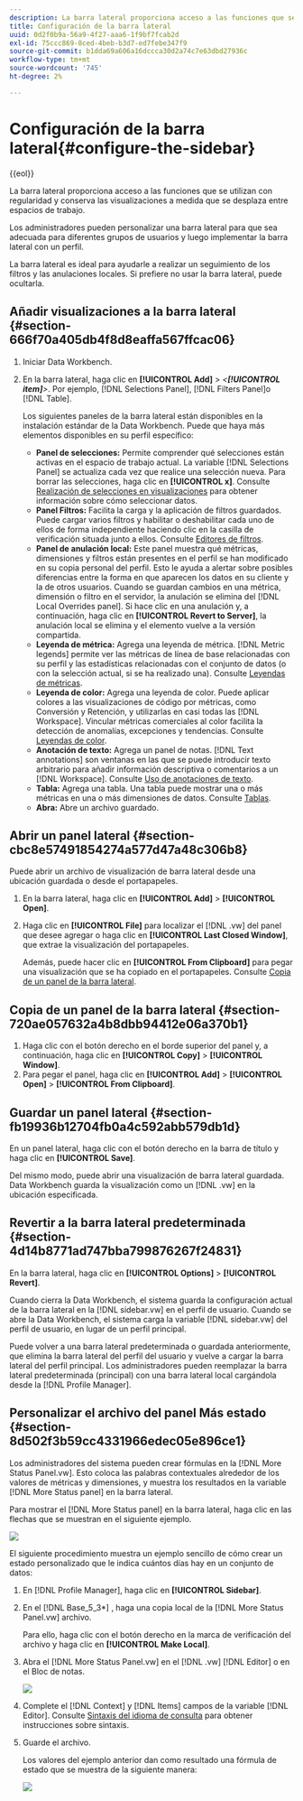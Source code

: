 ```yaml
---
description: La barra lateral proporciona acceso a las funciones que se utilizan con regularidad y conserva las visualizaciones a medida que se desplaza entre espacios de trabajo.
title: Configuración de la barra lateral
uuid: 0d2f0b9a-56a9-4f27-aaa6-1f9bf7fcab2d
exl-id: 75ccc869-8ced-4beb-b3d7-ed7febe347f9
source-git-commit: b1dda69a606a16dccca30d2a74c7e63dbd27936c
workflow-type: tm+mt
source-wordcount: '745'
ht-degree: 2%

---
```


# Configuración de la barra lateral{#configure-the-sidebar}

{{eol}}

La barra lateral proporciona acceso a las funciones que se utilizan con regularidad y conserva las visualizaciones a medida que se desplaza entre espacios de trabajo.

Los administradores pueden personalizar una barra lateral para que sea adecuada para diferentes grupos de usuarios y luego implementar la barra lateral con un perfil.

La barra lateral es ideal para ayudarle a realizar un seguimiento de los filtros y las anulaciones locales. Si prefiere no usar la barra lateral, puede ocultarla.

## Añadir visualizaciones a la barra lateral {#section-666f70a405db4f8d8eaffa567ffcac06}

1. Iniciar Data Workbench.
1. En la barra lateral, haga clic en **[!UICONTROL Add]** > *&lt;**[!UICONTROL item]**>*. Por ejemplo, [!DNL Selections Panel], [!DNL Filters Panel]o [!DNL Table].

   Los siguientes paneles de la barra lateral están disponibles en la instalación estándar de la Data Workbench. Puede que haya más elementos disponibles en su perfil específico:

   * **Panel de selecciones:** Permite comprender qué selecciones están activas en el espacio de trabajo actual. La variable [!DNL Selections Panel] se actualiza cada vez que realice una selección nueva. Para borrar las selecciones, haga clic en **[!UICONTROL x]**. Consulte [Realización de selecciones en visualizaciones](../../home/c-get-started/c-vis/c-sel-vis/c-sel-vis.md#concept-012870ec22c7476e9afbf3b8b2515746) para obtener información sobre cómo seleccionar datos.
   * **Panel Filtros:** Facilita la carga y la aplicación de filtros guardados. Puede cargar varios filtros y habilitar o deshabilitar cada uno de ellos de forma independiente haciendo clic en la casilla de verificación situada junto a ellos. Consulte [Editores de filtros](../../home/c-get-started/c-analysis-vis/c-filter-editors/c-filter-editors.md#concept-2f343ecbed8240f18b0c1f1eccef11e3).
   * **Panel de anulación local:** Este panel muestra qué métricas, dimensiones y filtros están presentes en el perfil se han modificado en su copia personal del perfil. Esto le ayuda a alertar sobre posibles diferencias entre la forma en que aparecen los datos en su cliente y la de otros usuarios. Cuando se guardan cambios en una métrica, dimensión o filtro en el servidor, la anulación se elimina del [!DNL Local Overrides panel]. Si hace clic en una anulación y, a continuación, haga clic en **[!UICONTROL Revert to Server]**, la anulación local se elimina y el elemento vuelve a la versión compartida.
   * **Leyenda de métrica:** Agrega una leyenda de métrica. [!DNL Metric legends] permite ver las métricas de línea de base relacionadas con su perfil y las estadísticas relacionadas con el conjunto de datos (o con la selección actual, si se ha realizado una). Consulte [Leyendas de métricas](../../home/c-get-started/c-analysis-vis/c-legends/c-metric-leg.md#concept-e7195bc8f7844ae295bda3a88b028d5b).
   * **Leyenda de color:** Agrega una leyenda de color. Puede aplicar colores a las visualizaciones de código por métricas, como Conversión y Retención, y utilizarlas en casi todas las [!DNL Workspace]. Vincular métricas comerciales al color facilita la detección de anomalías, excepciones y tendencias. Consulte [Leyendas de color](../../home/c-get-started/c-analysis-vis/c-legends/c-color-leg.md#concept-f84d51dc0d6547f981d0642fc2d01358).
   * **Anotación de texto:** Agrega un panel de notas. [!DNL Text annotations] son ventanas en las que se puede introducir texto arbitrario para añadir información descriptiva o comentarios a un [!DNL Workspace]. Consulte [Uso de anotaciones de texto](../../home/c-get-started/c-analysis-vis/c-annots/c-text-annots.md#concept-55b4aa3e0c58470b8e3c9d452e12a777).
   * **Tabla:** Agrega una tabla. Una tabla puede mostrar una o más métricas en una o más dimensiones de datos. Consulte [Tablas](../../home/c-get-started/c-analysis-vis/c-tables/c-tables.md#concept-c632cb8ad9724f90ac5c294d52ae667f).
   * **Abra:** Abre un archivo guardado.

## Abrir un panel lateral {#section-cbc8e57491854274a577d47a48c306b8}

Puede abrir un archivo de visualización de barra lateral desde una ubicación guardada o desde el portapapeles.

1. En la barra lateral, haga clic en **[!UICONTROL Add]** > **[!UICONTROL Open]**.
1. Haga clic en **[!UICONTROL File]** para localizar el [!DNL .vw] del panel que desee agregar o haga clic en **[!UICONTROL Last Closed Window]**, que extrae la visualización del portapapeles.

   Además, puede hacer clic en **[!UICONTROL From Clipboard]** para pegar una visualización que se ha copiado en el portapapeles. Consulte [Copia de un panel de la barra lateral](../../home/c-get-started/c-config-sidebar.md#section-720ae057632a4b8dbb94412e06a370b1).

## Copia de un panel de la barra lateral {#section-720ae057632a4b8dbb94412e06a370b1}

1. Haga clic con el botón derecho en el borde superior del panel y, a continuación, haga clic en **[!UICONTROL Copy]** > **[!UICONTROL Window]**.
1. Para pegar el panel, haga clic en **[!UICONTROL Add]** > **[!UICONTROL Open]** > **[!UICONTROL From Clipboard]**.

## Guardar un panel lateral {#section-fb19936b12704fb0a4c592abb579db1d}

En un panel lateral, haga clic con el botón derecho en la barra de título y haga clic en **[!UICONTROL Save]**.

Del mismo modo, puede abrir una visualización de barra lateral guardada. Data Workbench guarda la visualización como un [!DNL .vw] en la ubicación especificada.

## Revertir a la barra lateral predeterminada {#section-4d14b8771ad747bba799876267f24831}

En la barra lateral, haga clic en **[!UICONTROL Options]** > **[!UICONTROL Revert]**.

Cuando cierra la Data Workbench, el sistema guarda la configuración actual de la barra lateral en la [!DNL sidebar.vw] en el perfil de usuario. Cuando se abre la Data Workbench, el sistema carga la variable [!DNL sidebar.vw] del perfil de usuario, en lugar de un perfil principal.

Puede volver a una barra lateral predeterminada o guardada anteriormente, que elimina la barra lateral del perfil del usuario y vuelve a cargar la barra lateral del perfil principal. Los administradores pueden reemplazar la barra lateral predeterminada (principal) con una barra lateral local cargándola desde la [!DNL Profile Manager].

## Personalizar el archivo del panel Más estado {#section-8d502f3b59cc4331966edec05e896ce1}

Los administradores del sistema pueden crear fórmulas en la [!DNL More Status Panel.vw]. Esto coloca las palabras contextuales alrededor de los valores de métricas y dimensiones, y muestra los resultados en la variable [!DNL More Status panel] en la barra lateral.

Para mostrar el [!DNL More Status panel] en la barra lateral, haga clic en las flechas que se muestran en el siguiente ejemplo.

![](assets/more_status_panel_arrows.png)

El siguiente procedimiento muestra un ejemplo sencillo de cómo crear un estado personalizado que le indica cuántos días hay en un conjunto de datos:

1. En [!DNL Profile Manager], haga clic en **[!UICONTROL Sidebar\]**.

1. En el [!DNL Base_5_3*] , haga una copia local de la [!DNL More Status Panel.vw] archivo.

   Para ello, haga clic con el botón derecho en la marca de verificación del archivo y haga clic en **[!UICONTROL Make Local]**.

1. Abra el [!DNL More Status Panel.vw] en el [!DNL .vw] [!DNL Editor] o en el Bloc de notas.

   ![](assets/more_status_panel_file.png)

1. Complete el [!DNL Context] y [!DNL Items] campos de la variable [!DNL Editor]. Consulte [Sintaxis del idioma de consulta](../../home/c-get-started/c-qry-lang-syntx/c-qry-lang-syntx.md#concept-15d1d3f5164a47d49468c5acb7299d9f) para obtener instrucciones sobre sintaxis.

1. Guarde el archivo.

   Los valores del ejemplo anterior dan como resultado una fórmula de estado que se muestra de la siguiente manera:

   ![](assets/more_status_panel.png)
